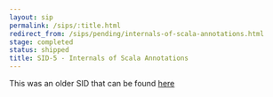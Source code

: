 ```yaml
---
layout: sip
permalink: /sips/:title.html
redirect_from: /sips/pending/internals-of-scala-annotations.html
stage: completed
status: shipped
title: SID-5 - Internals of Scala Annotations
---
```


This was an older SID that can be found [here](https://www.scala-lang.org/sid/5)
